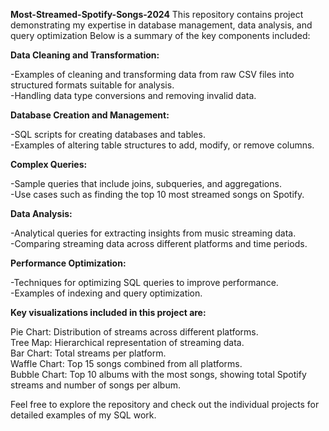 **Most-Streamed-Spotify-Songs-2024**
This repository contains project demonstrating my expertise in database management, data analysis, and query optimization Below is a summary of the key components included:

**Data Cleaning and Transformation:**

-Examples of cleaning and transforming data from raw CSV files into structured formats suitable for analysis. <br> -Handling data type conversions and removing invalid data.

**Database Creation and Management:**

-SQL scripts for creating databases and tables. <br> -Examples of altering table structures to add, modify, or remove columns.

**Complex Queries:**

-Sample queries that include joins, subqueries, and aggregations.<br> -Use cases such as finding the top 10 most streamed songs on Spotify.

**Data Analysis:**

-Analytical queries for extracting insights from music streaming data.<br> -Comparing streaming data across different platforms and time periods.

**Performance Optimization:**

-Techniques for optimizing SQL queries to improve performance. <br>-Examples of indexing and query optimization.

**Key visualizations included in this project are:**

Pie Chart: Distribution of streams across different platforms.<br> Tree Map: Hierarchical representation of streaming data.<br> Bar Chart: Total streams per platform.<br> Waffle Chart: Top 15 songs combined from all platforms. <br>Bubble Chart: Top 10 albums with the most songs, showing total Spotify streams and number of songs per album.

Feel free to explore the repository and check out the individual projects for detailed examples of my SQL work.
